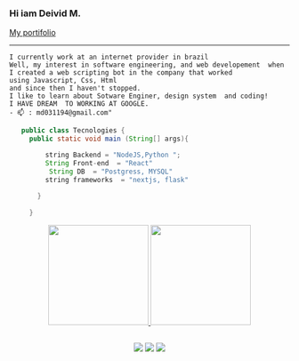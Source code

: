 <h3> Hi iam Deivid M.</h3>
<a href="https://www.deivid-dev.com.br">My portifolio</a><hr>
<p>
   
    I currently work at an internet provider in brazil
    Well, my interest in software engineering, and web developement  when I created a web scripting bot in the company that worked
    using Javascript, Css, Html
    and since then I haven't stopped.
    I like to learn about Sotware Enginer, design system  and coding!
    I HAVE DREAM  TO WORKING AT GOOGLE.
    - 📫 : md031194@gmail.com"
   
</p>


   ```java
      public class Tecnologies {
        public static void main (String[] args){

            string Backend = "NodeJS,Python ";
            String Front-end  = "React"
             String DB  = "Postgress, MYSQL"
            string frameworks  = "nextjs, flask"
                                                 
          }
         
        }
```

<div align="center" style="display: inline_block;">
 <a href="https://github.com/deivid94">
 <img height="180em" src="https://github-readme-stats.vercel.app/api?username=deivid94&show_icons=true&theme=transparent&include_all_commits=true&count_private=true"/>
 <img height="180em" src="https://github-readme-stats.vercel.app/api/top-langs/?username=deivid94&hide=,html,php,css&theme=transparent&show_icons=true&layout=compact"/>

 </div>
 

  
  ##

<div align="center">

  <a href="https://instagram.com/__martinxx/" target="_blank"><img src="https://img.shields.io/badge/-Instagram-%23E4405F?style=for-the-badge&logo=instagram&logoColor=white" target="_blank"></a> 
  <a href = "md031194@gmail.com"><img src="https://img.shields.io/badge/-Gmail-%23333?style=for-the-badge&logo=gmail&logoColor=white" target="_blank"></a>
  <a href="https://www.linkedin.com/in/deivid-martins-6a62911a0" target="_blank"><img src="https://img.shields.io/badge/-LinkedIn-%230077B5?style=for-the-badge&logo=linkedin&logoColor=white" target="_blank"></a> 
  
</div>

